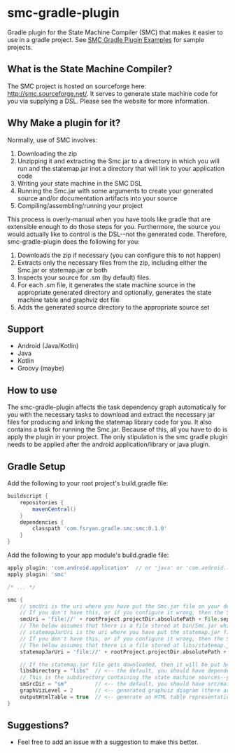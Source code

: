 # smc-gradle-plugin
Gradle plugin for the State Machine Compiler (SMC) that makes it easier to use in a gradle project. See [SMC Gradle Plugin Examples](https://github.com/ryansgot/smc-gradle-plugin-example) for sample projects.

## What is the State Machine Compiler?
The SMC project is hosted on sourceforge here: http://smc.sourceforge.net/. It serves to generate state machine code for you via supplying a DSL. Please see the website for more information.

## Why Make a plugin for it?
Normally, use of SMC involves:

1. Downloading the zip
2. Unzipping it and extracting the Smc.jar to a directory in which you will run and the statemap.jar inot a directory that will link to your application code
3. Writing your state machine in the SMC DSL
4. Running the Smc.jar with some arguments to create your generated source and/or documentation artifacts into your source
5. Compiling/assembling/running your project

This process is overly-manual when you have tools like gradle that are extensible enough to do those steps for you. Furthermore, the source you would actually like to control is the DSL--not the generated code. Therefore, smc-gradle-plugin does the following for you:

1. Downloads the zip if necessary (you can configure this to not happen)
2. Extracts only the necessary files from the zip, including either the Smc.jar or statemap.jar or both
3. Inspects your source for .sm (by default) files.
4. For each .sm file, it generates the state machine source in the appropriate generated directory and optionally, generates the state machine table and graphviz dot file
5. Adds the generated source directory to the appropriate source set

## Support

- Android (Java/Kotlin)
- Java
- Kotlin
- Groovy (maybe)

## How to use
The smc-gradle-plugin affects the task dependency graph automatically for you with the necessary tasks to download and extract the necessary jar files for producing and linking the statemap library code for you. It also contains a task for running the Smc.jar. Because of this, all you have to do is apply the plugin in your project. The only stipulation is the smc gradle plugin needs to be applied after the android application/library or java plugin.

## Gradle Setup
Add the following to your root project's build.gradle file:
```groovy
buildscript {
    repositories {
        mavenCentral()
    }
    dependencies {
        classpath 'com.fsryan.gradle.smc:smc:0.1.0'
    }
}
```
Add the following to your app module's build.gradle file:
```groovy
apply plugin: 'com.android.application'  // or 'java' or 'com.android.library'
apply plugin: 'smc'

/* ... */

smc {
    // smcUri is the uri where you have put the Smc.jar file on your device.
    // If you don't have this, or if you configure it wrong, then the SMC download site's version will be downloaded.
    smcUri = 'file://' + rootProject.projectDir.absolutePath + File.separator + 'bin' + File.separator + 'Smc.jar'
    // The below assumes that there is a file stored at bin/Smc.jar which is relative to the root project's directory
    // statemapJarUri is the uri where you have put the statemap.jar file on your device.
    // If you don't have this, or if you configure it wrong, then the SMC download site's version will be downloaded.
    // The below assumes that there is a file stored at libs/statemap.jar which is relative to the root project's directory
    statemapJarUri = 'file://' + rootProject.projectDir.absolutePath + File.separator + 'libs' + File.separator + 'statemap.jar'

    // If the statemap.jar file gets downloaded, then it will be put here
    libsDirectory = "libs"  // <-- the default, you should have dependencies { implementation fileTree(dir: 'libs', include: ['*.jar']) }
    // This is the subdirectory containing the state machine sources--you can view it as though it is a source set
    smSrcDir = "sm"         // <-- the default, you should have src/main/sm and then use a directory structure that matches your java package structure
    graphVizLevel = 2       // <-- generated graphviz diagram (there are three levels of detail, 0, 1, and 2 and -1 means "don't generate")
    outputHtmlTable = true  // <-- generate an HTML table representation
}
```

## Suggestions?
- Feel free to add an issue with a suggestion to make this better.
